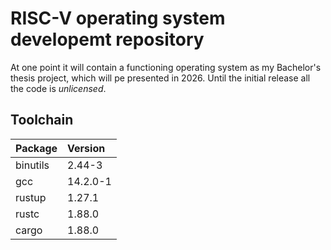# RISC-V operating system developemt repository

At one point it will contain a functioning operating system as my Bachelor's thesis project, which will pe presented in 2026. Until the initial release all the code is _unlicensed_.

## Toolchain

| Package  | Version  |
| :------- | :------- |
| binutils | 2.44-3   |
| gcc      | 14.2.0-1 |
| rustup   | 1.27.1   |
| rustc    | 1.88.0   |
| cargo    | 1.88.0   |

